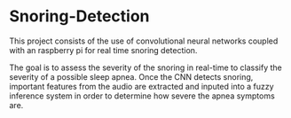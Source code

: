 # Snoring-Detection 

This project consists of the use of convolutional neural networks coupled with an raspberry pi for real time snoring detection.

The goal is to assess the severity of the snoring in real-time to classify the severity of a possible sleep apnea. Once the CNN detects snoring, important features from the audio are extracted and inputed into a fuzzy inference system in order to determine how severe the apnea symptoms are. 
